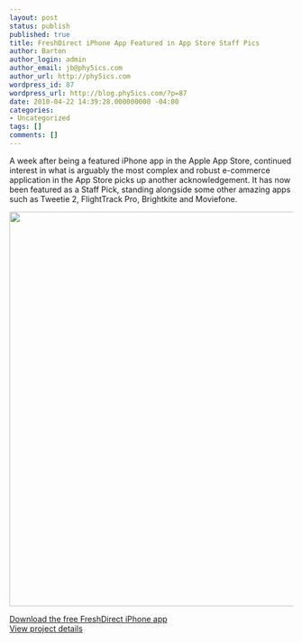 ```yaml
---
layout: post
status: publish
published: true
title: FreshDirect iPhone App Featured in App Store Staff Pics
author: Barton
author_login: admin
author_email: jb@phy5ics.com
author_url: http://phy5ics.com
wordpress_id: 87
wordpress_url: http://blog.phy5ics.com/?p=87
date: 2010-04-22 14:39:28.000000000 -04:00
categories:
- Uncategorized
tags: []
comments: []
---
```

<p>A week after being a featured iPhone app in the Apple App Store, continued interest in what is arguably the most complex and robust e-commerce application in the App Store picks up another acknowledgement.  It has now been featured as a Staff Pick, standing alongside some other amazing apps such as Tweetie 2, FlightTrack Pro, Brightkite and Moviefone.</p>

<p><img src="http://phy5ics.com/gfx/projects/freshdirect-iphone-staff-picks.png" width="700"/></p>

<p><a href="http://itunes.apple.com/us/app/freshdirect/id346631494?mt=8" target="_blank">Download the free FreshDirect iPhone app</a><br/><a href="http://phy5ics.com/projects/freshdirect-iphone-app">View project details</a></p>
